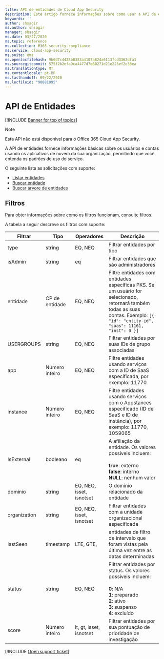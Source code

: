 ```yaml
---
title: API de entidades de Cloud App Security
description: Este artigo fornece informações sobre como usar a API de entidades.
keywords: ''
author: shsagir
ms.author: shsagir
manager: shsagir
ms.date: 03/27/2020
ms.topic: reference
ms.collection: M365-security-compliance
ms.service: cloud-app-security
ms.suite: ems
ms.openlocfilehash: 9b6d7c4428b8383a4107a824a6113fcd3362dfa1
ms.sourcegitcommit: 575f2b2efa9ca4477d7e60271d21e225ef2c38ea
ms.translationtype: MT
ms.contentlocale: pt-BR
ms.lasthandoff: 09/22/2020
ms.locfileid: "90881095"
---
```

# <a name="entities-api"></a>API de Entidades

[!INCLUDE [Banner for top of topics](includes/banner.md)]

> [!NOTE]
> Esta API não está disponível para o Office 365 Cloud App Security.

A API de entidades fornece informações básicas sobre os usuários e contas usando os aplicativos de nuvem da sua organização, permitindo que você entenda os padrões de uso do serviço.

O seguinte lista as solicitações com suporte:

- [Listar entidades](api-entities-list.md)
- [Buscar entidade](api-entities-fetch.md)
- [Buscar árvore de entidades](api-entities-fetch-tree.md)

## <a name="filters"></a>Filtros

Para obter informações sobre como os filtros funcionam, consulte [filtros](api-introduction.md#filters).

A tabela a seguir descreve os filtros com suporte:

| Filtrar | Tipo | Operadores | Descrição |
| --- | --- | --- | --- |
| type| string | EQ, NEQ | Filtrar entidades por tipo |
| isAdmin | string | eq | Filtrar entidades que são administradores |
| entidade | CP de entidade | EQ, NEQ | Filtre entidades com entidades específicas PKS. Se um usuário for selecionado, retornará também todas as suas contas. Exemplo: `[{ "id": "entity-id", "saas": 11161, "inst": 0 }]` |
| USERGROUPS |string | EQ, NEQ | Filtrar entidades por suas IDs de grupo associadas |
| app | Número inteiro | EQ, NEQ | Filtre entidades usando serviços com a ID de SaaS especificada, por exemplo: 11770 |
| instance | Número inteiro | EQ, NEQ | Filtre entidades usando serviços com o Appstances especificado (ID de SaaS e ID de instância), por exemplo: 11770, 1059065 |
| IsExternal | booleano | eq | A afiliação da entidade. Os valores possíveis incluem:<br /><br />**true**: externo<br />**false**: interno<br />**NULL**: nenhum valor |
| domínio | string | EQ, NEQ, isset, isnotset | O domínio relacionado da entidade |
| organization | string | EQ, NEQ, isset, isnotset | Filtrar entidades com a unidade organizacional especificada |
| lastSeen | timestamp | LTE, GTE, | entidades de filtro de intervalo que foram vistas pela última vez entre as datas determinadas |
| status | string | EQ, NEQ | Filtrar entidades por status. Os valores possíveis incluem:<br /><br />**0**: N/A<br />**1**: preparado<br />**2**: ativo<br />**3**: suspenso<br />**4**: excluído |
| score | Número inteiro | lt, gt, isset, isnotset | Filtrar entidades por sua pontuação de prioridade de investigação |

[!INCLUDE [Open support ticket](includes/support.md)]
